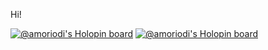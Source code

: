 Hi! 

[![@amoriodi's Holopin board](https://www.codewars.com/users/amoriodi/badges/large)](https://www.codewars.com/users/amoriodi/badges/large)
[![@amoriodi's Holopin board](https://holopin.me/amoriodi)](https://holopin.io/@amoriodi)

